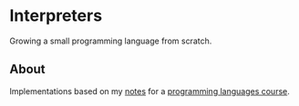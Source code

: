 # Interpreters

Growing a small programming language from scratch.

## About

Implementations based on my [notes](https://github.com/maxwellpeterson/scribbles) for a [programming languages course](https://www.dropbox.com/sh/3lds53rs6234mfa/AADFD6NFtiVlmmY4LWQuEGwqa/Languages%20and%20Compilers?dl=0&preview=Introduction+to+Programming+Languages.pdf).

